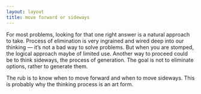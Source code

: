 ```yaml
---
layout: layout
title: move forward or sideways
---
```


For most problems, looking for that one right answer is a natural approach to take. Process of elimination is very ingrained and wired deep into our thinking — it’s not a bad way to solve problems. But when you are stomped, the logical approach maybe of limited use. Another way to proceed could be to think sideways, the process of generation. The goal is not to eliminate options, rather to generate them.

The rub is to know when to move forward and when to move sideways. This is probably why the thinking process is an art form.